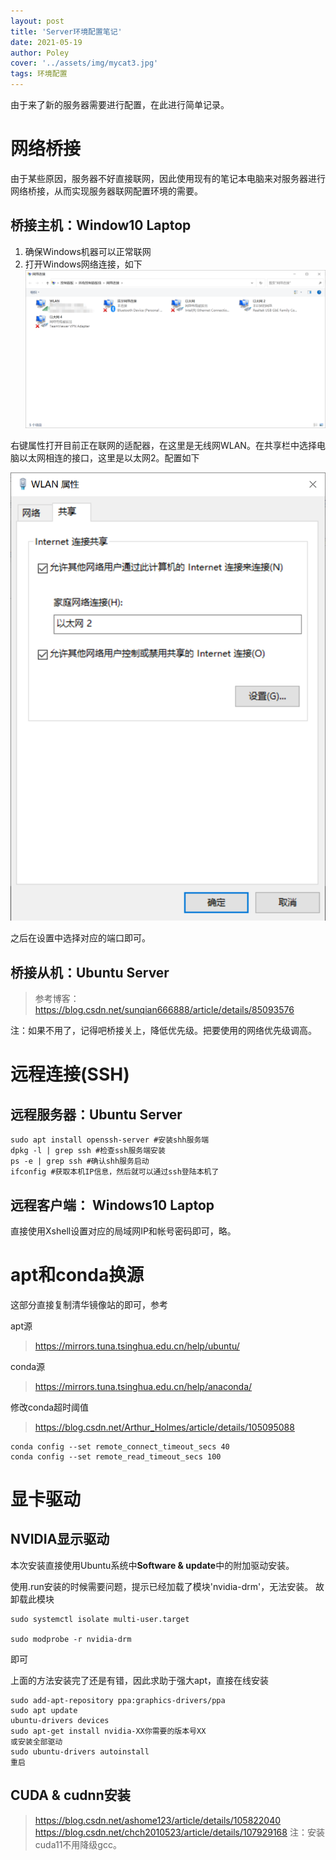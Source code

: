 ```yaml
---
layout: post
title: 'Server环境配置笔记'
date: 2021-05-19
author: Poley
cover: '../assets/img/mycat3.jpg'
tags: 环境配置
---
```


由于来了新的服务器需要进行配置，在此进行简单记录。

# 网络桥接
由于某些原因，服务器不好直接联网，因此使用现有的笔记本电脑来对服务器进行网络桥接，从而实现服务器联网配置环境的需要。

## 桥接主机：Window10 Laptop

1. 确保Windows机器可以正常联网
2. 打开Windows网络连接，如下
![](/assets/img/20210615/SENV1.png)

右键属性打开目前正在联网的适配器，在这里是无线网WLAN。在共享栏中选择电脑以太网相连的接口，这里是以太网2。配置如下

![](/assets/img/20210615/SENV2.png)

之后在设置中选择对应的端口即可。

## 桥接从机：Ubuntu Server

>参考博客：https://blog.csdn.net/sunqian666888/article/details/85093576

注：如果不用了，记得吧桥接关上，降低优先级。把要使用的网络优先级调高。

# 远程连接(SSH)

## 远程服务器：Ubuntu Server
```[shell]
sudo apt install openssh-server #安装shh服务端
dpkg -l | grep ssh #检查ssh服务端安装
ps -e | grep ssh #确认shh服务启动
ifconfig #获取本机IP信息，然后就可以通过ssh登陆本机了
```

## 远程客户端： Windows10 Laptop

直接使用Xshell设置对应的局域网IP和帐号密码即可，略。

# apt和conda换源

这部分直接复制清华镜像站的即可，参考

apt源
> https://mirrors.tuna.tsinghua.edu.cn/help/ubuntu/

conda源
> https://mirrors.tuna.tsinghua.edu.cn/help/anaconda/

修改conda超时阈值
> https://blog.csdn.net/Arthur_Holmes/article/details/105095088

```
conda config --set remote_connect_timeout_secs 40
conda config --set remote_read_timeout_secs 100
```
# 显卡驱动

## NVIDIA显示驱动
本次安装直接使用Ubuntu系统中**Software & update**中的附加驱动安装。

使用.run安装的时候需要问题，提示已经加载了模块'nvidia-drm'，无法安装。
故卸载此模块
```
sudo systemctl isolate multi-user.target

sudo modprobe -r nvidia-drm
```

即可

上面的方法安装完了还是有错，因此求助于强大apt，直接在线安装

```
sudo add-apt-repository ppa:graphics-drivers/ppa
sudo apt update
ubuntu-drivers devices
sudo apt-get install nvidia-XX你需要的版本号XX
或安装全部驱动
sudo ubuntu-drivers autoinstall
重启
```
## CUDA & cudnn安装
> https://blog.csdn.net/ashome123/article/details/105822040
> https://blog.csdn.net/chch2010523/article/details/107929168
注：安装cuda11不用降级gcc。





